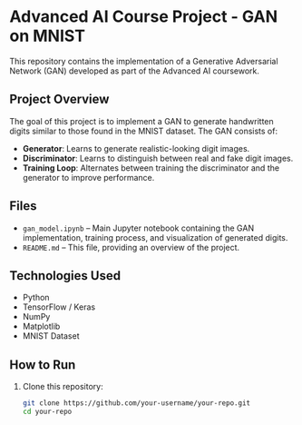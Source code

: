 # Advanced AI Course Project - GAN on MNIST

This repository contains the implementation of a Generative Adversarial Network (GAN) developed as part of the Advanced AI coursework.

## Project Overview

The goal of this project is to implement a GAN to generate handwritten digits similar to those found in the MNIST dataset. The GAN consists of:

- **Generator**: Learns to generate realistic-looking digit images.
- **Discriminator**: Learns to distinguish between real and fake digit images.
- **Training Loop**: Alternates between training the discriminator and the generator to improve performance.

## Files

- `gan_model.ipynb` – Main Jupyter notebook containing the GAN implementation, training process, and visualization of generated digits.
- `README.md` – This file, providing an overview of the project.

## Technologies Used

- Python
- TensorFlow / Keras
- NumPy
- Matplotlib
- MNIST Dataset

## How to Run

1. Clone this repository:
   ```bash
   git clone https://github.com/your-username/your-repo.git
   cd your-repo
